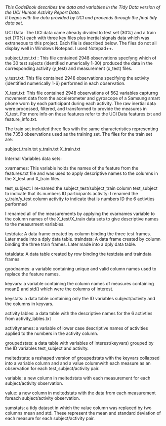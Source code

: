 *This CodeBook describes the data and variables in the Tidy Data version of the UCI Human Activity Report Data.  
It begns with the data provided by UCI and proceeds through the final tidy data set.*

UCI Data:
The UCI data came already divided to test set (30%) and a train set (70%) each with three key files plus inertial signals data which was extraneous to this project. Each file is described below.  The files do not all display well in Windows Notepad.  I used Notepad++.

subject_test.txt : This file contained 2948 observations specfyng which of the 30 test sujects (identified numerically 1-30) produced the data in the corresponding activity (y_test) and measurement (x_test) files.  

y_test.txt: This file contained 2948 observations specifying the activity (identified numerically 1-6) performed in each observation.

X_test.txt: This file contained 2948 observations of 562 variables capturng movement data from the accelerometer and gyroscope of a 
Samsung smart phone worn by each participant during each activity. The raw inertial data were processed, filtered, and transformed
to provide the measures in X_test.  For more info on these features refer to the UCI Data features.txt and feature_info.txt.

The train set included three fles with the same characteristics representing the 7353 observations used as the training set.
The files for the train set are:

subject_train.txt
y_train.txt
X_train.txt

Internal Variables data sets:

xvarnames: This variable holds the names of the feature from the features.txt file and was used to apply descriptive names
to the columns in the X_test and X_train files.

test_subject: I re-named the subject_test/subject_train column test_subject to indicate that its numbers ID participants 
activity: I renamed the y_train/y_test column activity to indicate that is numbers ID the 6 activties performed 

I renamed all of the measurements by applying the xvarnames variable to the column names of the X_test/X_train data sets to
give descriptive names to the measurment variables.

testdata: A data frame created by column binding the three test frames. Later made into a dply data table.
traindata: A data frame created by column binding the three train frames. Later made into a dply data table.

totaldata: A data table created by row binding the testdata and traindata frames 

goodnames: a variable containing unique and valid column names used to replace the feature names.

keyvars: a variable containing the column names of measures containing mean() and std() which were the columns of interest.

keystats: a data table containing only the ID variables subject/activity and the columns in keyvars.

activity lables: a data table with the descriptive names for the 6 activties from activity_lables.txt

activitynames: a variable of lower case descriptive names of activities applied to the numbers in the activity column.

groupedstats: a data table with variables of interest(keyvars) grouped by the ID variables test_subject and activity.

meltedstats: a reshaped version of groupedstats with the keyvars collapsed into a variable column and and a value columnwith each measure as an 
observation for each test_subject/activity pair.

variable: a new column in meltedstats with each measurement for each subject/activity observation.

value: a new column in meltedstats with the data from each measurement foreach subject/activity observation.

sumstats: a tidy dataset in which the value column was replaced by two columns mean and std.  These represent the mean
and standard deviation of each measure for each subject/activity pair.  



